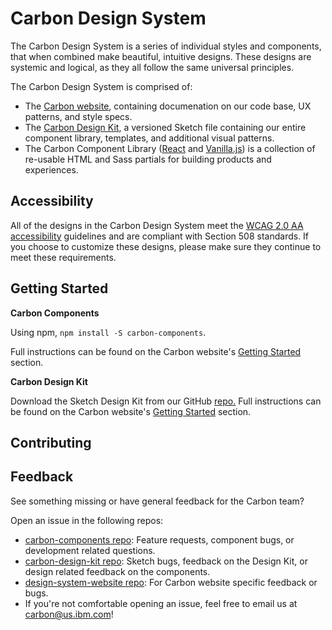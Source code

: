 # Carbon Design System
The Carbon Design System is a series of individual styles and components, that when combined make beautiful, intuitive designs. These designs are systemic and logical, as they all follow the same universal principles.

The Carbon Design System is comprised of:

* The [Carbon website](www.carbondesignsystem.com), containing documenation on our code base, UX patterns, and style specs.
* The [Carbon Design Kit](https://github.com/carbon-design-system/carbon-design-kit), a versioned Sketch file containing our entire component library, templates, and additional visual patterns. 
* The Carbon Component Library ([React](https://github.com/carbon-design-system/carbon-components-react) and [Vanilla.js](https://github.com/carbon-design-system/carbon-components)) is a collection of re-usable HTML and Sass partials for building products and experiences.


## Accessibility
All of the designs in the Carbon Design System meet the [WCAG 2.0 AA accessibility](https://www.section508.gov/) guidelines and are compliant with Section 508 standards. If you choose to customize these designs, please make sure they continue to meet these requirements.


## Getting Started
**Carbon Components**

Using npm, `npm install -S carbon-components`. 

Full instructions can be found on the Carbon website's [Getting Started](http://www.carbondesignsystem.com/getting-started/developers) section. 


**Carbon Design Kit**

Download the Sketch Design Kit from our GitHub [repo.](https://github.com/carbon-design-system/carbon-design-kit)
Full instructions can be found on the Carbon website's [Getting Started](http://www.carbondesignsystem.com/getting-started/designers) section. 

## Contributing 


## Feedback
See something missing or have general feedback for the Carbon team? 

Open an issue in the following repos:

* [carbon-components repo](https://github.com/carbon-design-system/carbon-components): Feature requests, component bugs, or development related questions. 
* [carbon-design-kit repo](https://github.com/carbon-design-system/carbon-design-kit): Sketch bugs, feedback on the Design Kit, or design related feedback on the components. 
* [design-system-website repo](https://github.com/carbon-design-system/design-system-website): For Carbon website specific feedback or bugs. 
* If you're not comfortable opening an issue, feel free to email us at carbon@us.ibm.com!
